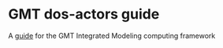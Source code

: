# GMT dos-actors guide

A [guide](https://rconan.github.io/dos-actors/) for the GMT Integrated Modeling computing framework
